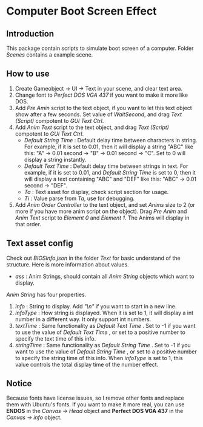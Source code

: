 # Computer Boot Screen Effect
## Introduction
This package contain scripts to simulate boot screen of a computer. Folder *Scenes* contains a example scene.

## How to use
1. Create Gameobject → UI → Text in your scene, and clear text area.
2. Change font to *Perfect DOS VGA 437* if you want to make it more like DOS.
3. Add *Pre Amin* script to the text object, if you want to let this text object show after a few seconds. Set value of *WaitSecond*, and drag *Text (Script)* compotent to *GUI Text Ctrl*.
4. Add *Anim Text* script to the text object, and drag *Text (Script)* compotent to *GUI Text Ctrl*.
    - *Default String Time* : Default delay time between characters in string. For example, if it is set to 0.01, then it will display a string "ABC" like this: "A" → 0.01 second → "B" → 0.01 second → "C". Set to 0 will display a string instantly.
    - *Default Text Time* : Default delay time between strings in text. For example, if it is set to 0.01, and *Default String Time*  is set to 0, then it will display a text containing "ABC" and "DEF" like this: "ABC" → 0.01 second → "DEF".
    - *Ta* : Text asset for display, check script section for usage.
    - *Ti* :  Value parse from *Ta*, use for debugging.
5. Add *Anim Order Controller* to the text object, and set *Anims* size to 2 (or more if you have more anim script on the object). Drag *Pre Anim* and *Anim Text* script to *Element 0* and *Element 1*. The Anims will display in that order.

## Text asset config
Check out *BIOSInfo.json* in the folder *Text* for basic understand of the structure.
Here is more information about values.

- *ass* : Anim Strings, should contain all *Anim String* objects which want to display.

*Anim String*  has four properties.

1. *info* : String to display. Add *"\n"* if you want to start in a new line.
2. *infoType* : How string is displayed. When it is set to 1, it will display a int number in a different way. It only support int numbers.
3. *textTime* : Same functionality as *Default Text Time* . Set to -1 if you want to use the value of *Default Text Time* , or set to a positive number to specify the text time of this info.
4. *stringTime* : Same functionality as *Default String Time* . Set to -1 if you want to use the value of *Default String Time* , or set to a positive number to specify the string time of this info. When *infoType* is set to 1, this value controls the total display time of the number effect.

## Notice
Because fonts have license issues, so I remove other fonts and replace them with Ubuntu's fonts. If you want to make it more real, you can use **ENDOS** in the *Canvas → Head* object and **Perfect DOS VGA 437** in the *Canvas → info* object.
